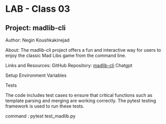 # LAB - Class 03

## Project: madlib-cli

Author: Negin Koushkakinejad

About: The madlib-cli project offers a fun and interactive way for users to enjoy the classic Mad Libs game from the command line.

Links and Resources:
GitHub Repository: [madlib-cli](https://github.com/neginkou/madlib-cli)
Chatgpt

Setup
Environment Variables

Tests

The code includes test cases to ensure that critical functions such as template parsing and merging are working correctly. The pytest testing framework is used to run these tests.

command : pytest test_madlib.py